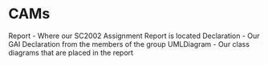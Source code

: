 # CAMs

Report - Where our SC2002 Assignment Report is located
Declaration - Our GAI Declaration from the members of the group
UMLDiagram - Our class diagrams that are placed in the report
